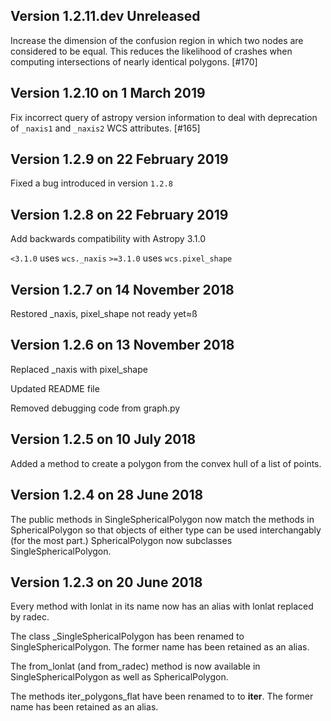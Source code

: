 ## Version 1.2.11.dev Unreleased

Increase the dimension of the confusion region in which two nodes are
considered to be equal. This reduces the likelihood of crashes when
computing intersections of nearly identical polygons. [#170]

## Version 1.2.10 on 1 March 2019

Fix incorrect query of astropy version information to deal with
deprecation of ``_naxis1`` and ``_naxis2`` WCS attributes. [#165]


## Version 1.2.9 on 22 February 2019

Fixed a bug introduced in version ``1.2.8``


## Version 1.2.8 on 22 February 2019

Add backwards compatibility with Astropy 3.1.0

`<3.1.0` uses `wcs._naxis`
`>=3.1.0` uses `wcs.pixel_shape`


## Version 1.2.7 on 14 November 2018

Restored _naxis, pixel_shape not ready yet≈ß


## Version 1.2.6 on 13 November 2018

Replaced _naxis with pixel_shape

Updated README file

Removed debugging code from graph.py

## Version 1.2.5 on 10 July 2018

Added a method to create a polygon from the convex hull of a list
of points.

## Version 1.2.4 on 28 June 2018

The public methods in SingleSphericalPolygon now match the methods in
SphericalPolygon so that objects of either type can be used
interchangably (for the most part.) SphericalPolygon now subclasses
SingleSphericalPolygon.

## Version 1.2.3 on 20 June 2018

Every method with lonlat in its name now has an alias with lonlat
replaced by radec.

The class _SingleSphericalPolygon has been renamed to
SingleSphericalPolygon. The former name has been retained as an alias.

The from_lonlat (and from_radec) method is now available in
SingleSphericalPolygon as well as SphericalPolygon.

The methods iter_polygons_flat have been renamed to to __iter__. The
former name has been retained as an alias.
